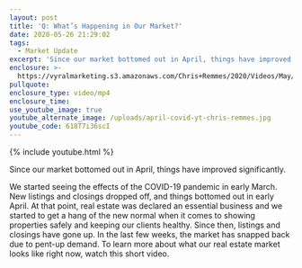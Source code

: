 ```yaml
---
layout: post
title: 'Q: What’s Happening in Our Market?'
date: 2020-05-26 21:29:02
tags:
  - Market Update
excerpt: 'Since our market bottomed out in April, things have improved significantly.'
enclosure: >-
  https://vyralmarketing.s3.amazonaws.com/Chris+Remmes/2020/Videos/May/The+Latest+From+Our+Real+Estate+Market.mp4
pullquote:
enclosure_type: video/mp4
enclosure_time:
use_youtube_image: true
youtube_alternate_image: /uploads/april-covid-yt-chris-remmes.jpg
youtube_code: 618T7i36scI
---
```


{% include youtube.html %}

Since our market bottomed out in April, things have improved significantly.

We started seeing the effects of the COVID-19 pandemic in early March. New listings and closings dropped off, and things bottomed out in early April. At that point, real estate was declared an essential business and we started to get a hang of the new normal when it comes to showing properties safely and keeping our clients healthy. Since then, listings and closings have gone up. In the last few weeks, the market has snapped back due to pent-up demand. To learn more about what our real estate market looks like right now, watch this short video.